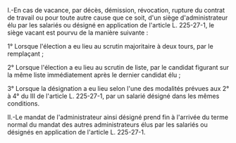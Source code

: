 I.-En cas de vacance, par décès, démission, révocation, rupture du contrat de travail ou pour toute autre cause que ce soit, d'un siège d'administrateur élu par les salariés ou désigné en application de l'article L. 225-27-1, le siège vacant est pourvu de la manière suivante : 


1° Lorsque l'élection a eu lieu au scrutin majoritaire à deux tours, par le remplaçant ; 


2° Lorsque l'élection a eu lieu au scrutin de liste, par le candidat figurant sur la même liste immédiatement après le dernier candidat élu ; 


3° Lorsque la désignation a eu lieu selon l'une des modalités prévues aux 2° à 4° du III de l'article L. 225-27-1, par un salarié désigné dans les mêmes conditions. 


II.-Le mandat de l'administrateur ainsi désigné prend fin à l'arrivée du terme normal du mandat des autres administrateurs élus par les salariés ou désignés en application de l'article L. 225-27-1.

